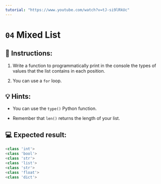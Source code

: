 ```yaml
---
tutorial: "https://www.youtube.com/watch?v=tJ-si9lRkUc"
---
```


# `04` Mixed List

## 📝 Instructions:

1. Write a function to programmatically print in the console the types of values that the list contains in each position.

2. You can use a `for` loop.

## 💡 Hints:

- You can use the `type()` Python function.

- Remember that `len()` returns the length of your list.

## 💻 Expected result:

```py
<class 'int'>
<class 'bool'>
<class 'str'>
<class 'list'>
<class 'str'>
<class 'float'>
<class 'dict'>
```

